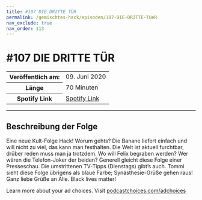 ```yaml
---
title: #107 DIE DRITTE TÜR
permalink: /gemischtes-hack/episoden/107-DIE-DRITTE-TUeR
nav_exclude: true
nav_order: 113
---
```


# #107 DIE DRITTE TÜR
<table class="resp-table dcf-table dcf-table-responsive dcf-table-bordered dcf-table-striped dcf-w-100%">
                    <tbody>
                        <tr>
                            <th scope="row">Veröffentlich am:</th>
                            <td data-label="Veröffentlich am:">09. Juni 2020</td>
                        </tr>
                        <tr>
                            <th scope="row">Länge </th>
                            <td data-label="Länge ">70 Minuten</td>
                        </tr><tr>
                                <th scope="row">Spotify Link</th>
                                <td data-label="Spotify Link"><a href="https://open.spotify.com/episode/3ve14NDVaoUUqUsxG8mB0X">Spotify Link</a></td>
                            </tr></tbody>
                </table>

***

## Beschreibung der Folge

<div>
<p>Eine neue Kult-Folge Hack! Worum gehts? Die Banane liefert einfach und will nicht zu viel, das kann man festhalten. Die Welt ist aktuell furchtbar, drüber reden muss man ja trotzdem. Wo will Felix begraben werden? Wer wären die Telefon-Joker der beiden? Generell gleicht diese Folge einer Presseschau. Die umstrittenen TV-Tipps (Dienstags) gibt’s auch. Tommi sieht diese Folge übrigens als blaue Farbe; Synästhesie-Grüße gehen raus! Ganz liebe Grüße an Alle. Black lives matter!</p><p> </p><p>Learn more about your ad choices. Visit <a href="https://podcastchoices.com/adchoices">podcastchoices.com/adchoices</a></p>  
</div>

